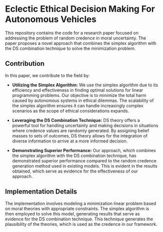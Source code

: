 

# Eclectic Ethical Decision Making For Autonomous Vehicles

This repository contains the code for a research paper focused on addressing the problem of random credence in moral uncertainty. The paper proposes a novel approach that combines the simplex algorithm with the DS combination technique to solve the minimization problem.

## Contribution

In this paper, we contribute to the field by:

- **Utilizing the Simplex Algorithm:** We use the simplex algorithm due to its efficiency and effectiveness in finding optimal solutions for linear programming problems. Our objective is to minimize the total harm caused by autonomous systems in ethical dilemmas. The scalability of the simplex algorithm ensures it can handle increasingly complex scenarios as the scope of ethical considerations expands.

- **Leveraging the DS Combination Technique:** DS theory offers a powerful tool for handling uncertainty and making decisions in situations where credence values are randomly generated. By assigning belief masses to sets of outcomes, DS theory allows for the integration of diverse information to arrive at a more informed decision.

- **Demonstrating Superior Performance:** Our approach, which combines the simplex algorithm with the DS combination technique, has demonstrated superior performance compared to the random credence generation method used in existing models. This is evident in the results obtained, which serve as evidence for the effectiveness of our approach.

## Implementation Details

The implementation involves modeling a minimization linear problem based on moral theories with appropriate constraints. The simplex algorithm is then employed to solve this model, generating results that serve as evidence for the DS combination technique. This technique generates the plausibility of the theories, which is used as the credence in our framework.

